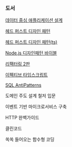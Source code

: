 ### 도서

[데이터 중심 애플리케이션 설계](https://github.com/isntkyu/designing-data-intensive-applications)

[헤드 퍼스트 디자인 패턴](https://github.com/isntkyu/head-first-design-patterns)

[헤드 퍼스트 디자인 패턴(ts)](https://github.com/isntkyu/typescript-head-first-design-patterns)

[Node.js 디자인패턴 바이블](https://github.com/isntkyu/nodejs-design-pattern-bible)

[리팩터링 2판](https://github.com/isntkyu/refactoring-second-edition)

[이펙티브 타입스크립트](https://github.com/isntkyu/effective-typescript)

[SQL AntiPatterns](https://github.com/isntkyu/sql-anti-patterns)

도메인 주도 설계 철저 입문

이벤트 기반 마이크로서비스 구축

HTTP 완벽가이드

클린코드

쏙쏙 들어오는 함수형 코딩

